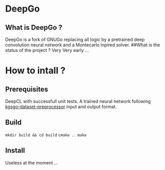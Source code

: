 # DeepGo
## What is DeepGo ?
DeepGo is a fork of GNUGo replacing all logic by a pretrained deep convolution neural network and a Montecarlo inpired solver.
##What is the status of the project ?
Very Very early ...
# How to intall ?
## Prerequisites
DeepCL with successfull unit tests.
A trained neural network following [kgsgo-dataset-preprocessor](https://github.com/hughperkins/kgsgo-dataset-preprocessor) input and output format.
## Build
`mkdir build && cd build`
`cmake ..`
`make`
## Install
Useless at the moment ...


